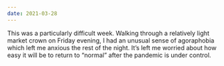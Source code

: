 ```yaml
---
date: 2021-03-28
---
```


This was a particularly difficult week. Walking through a relatively light market crown on Friday evening, I had an unusual sense of agoraphobia which left me anxious the rest of the night. It’s left me worried about how easy it will be to return to “normal” after the pandemic is under control.